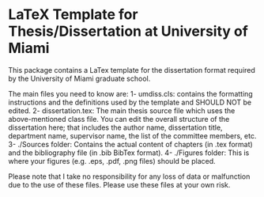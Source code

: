 # LaTeX Template for Thesis/Dissertation at University of Miami 

This package contains a LaTex template for the dissertation format required by the University of Miami graduate school.

The main files you need to know are:
1- umdiss.cls: contains the formatting instructions and the definitions used by the template and SHOULD NOT be edited.
2- dissertation.tex: The main thesis source file which uses the above-mentioned class file. You can edit the overall structure of the dissertation here; that includes the author name, dissertation title, department name, supervisor name, the list of the committee members, etc.
3- ./Sources folder: Contains the actual content of chapters (in .tex format) and the bibliography file (in .bib BibTex format).
4- ./Figures folder: This is where your figures (e.g. .eps, .pdf, .png files) should be placed.

Please note that I take no responsibility for any loss of data or malfunction due to the use of these files. Please use these files at your own risk. 
